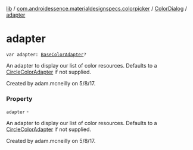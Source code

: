 [lib](../../index.md) / [com.androidessence.materialdesignspecs.colorpicker](../index.md) / [ColorDialog](index.md) / [adapter](./adapter.md)

# adapter

`var adapter: `[`BaseColorAdapter`](../-base-color-adapter/index.md)`?`

An adapter to display our list of color resources. Defaults to a [CircleColorAdapter](../-circle-color-adapter/index.md) if not supplied.

Created by adam.mcneilly on 5/8/17.

### Property

`adapter` -

An adapter to display our list of color resources. Defaults to a [CircleColorAdapter](../-circle-color-adapter/index.md) if not supplied.



Created by adam.mcneilly on 5/8/17.

